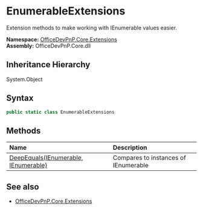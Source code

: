 # EnumerableExtensions
Extension methods to make working with IEnumerable<T> values easier.  

**Namespace:** [OfficeDevPnP.Core.Extensions](OfficeDevPnP.Core.Extensions.md)  
**Assembly:** OfficeDevPnP.Core.dll  
## Inheritance Hierarchy
System.Object  


## Syntax
```C#
public static class EnumerableExtensions
```
## Methods
|**Name**|**Description**|
|:-----|:-----|
| [DeepEquals(IEnumerable, IEnumerable)](OfficeDevPnP.Core.Extensions.EnumerableExtensions.daa2f0b7.md) | Compares to instances of IEnumerable<T>
## See also
- [OfficeDevPnP.Core.Extensions](OfficeDevPnP.Core.Extensions.md)
